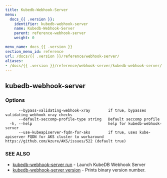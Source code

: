 ```yaml
---
title: Kubedb-Webhook-Server
menu:
  docs_{{ .version }}:
    identifier: kubedb-webhook-server
    name: Kubedb-Webhook-Server
    parent: reference-webhook-server
    weight: 0

menu_name: docs_{{ .version }}
section_menu_id: reference
url: /docs/{{ .version }}/reference/webhook-server/
aliases:
- /docs/{{ .version }}/reference/webhook-server/kubedb-webhook-server/
---
```

## kubedb-webhook-server



### Options

```
      --bypass-validating-webhook-xray        if true, bypasses validating webhook xray checks
      --default-seccomp-profile-type string   Default seccomp profile
  -h, --help                                  help for kubedb-webhook-server
      --use-kubeapiserver-fqdn-for-aks        if true, uses kube-apiserver FQDN for AKS cluster to workaround https://github.com/Azure/AKS/issues/522 (default true)
```

### SEE ALSO

* [kubedb-webhook-server run](/docs/reference/webhook-server/kubedb-webhook-server_run.md)	 - Launch KubeDB Webhook Server
* [kubedb-webhook-server version](/docs/reference/webhook-server/kubedb-webhook-server_version.md)	 - Prints binary version number.

